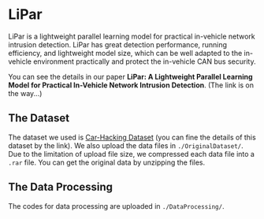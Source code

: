 # LiPar

LiPar is a lightweight parallel learning model for practical in-vehicle network intrusion detection. LiPar has great detection performance, running efficiency, and lightweight model size, which can be well adapted to the in-vehicle environment practically and protect the in-vehicle CAN bus security.

You can see the details in our paper **LiPar: A Lightweight Parallel Learning Model for Practical In-Vehicle Network Intrusion Detection**. (The link is on the way...)

## The Dataset

The dataset we used is [Car-Hacking Dataset](https://ocslab.hksecurity.net/Datasets/car-hacking-dataset) (you can fine the details of this dataset by the link). We also upload the data files in `./OriginalDataset/`. Due to the limitation of upload file size, we compressed each data file into a `.rar` file. You can get the original data by unzipping the files. 

## The Data Processing

The codes for data processing are uploaded in `./DataProcessing/`.










